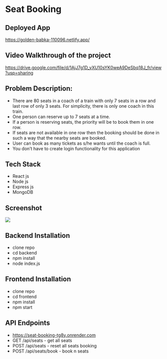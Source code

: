 # Seat Booking

## Deployed App
https://golden-babka-110096.netlify.app/

## Video Walkthrough of the project
https://drive.google.com/file/d/1AjJ7g1D_yXU10sYK0weA9DeSbq18J_fr/view?usp=sharing

## Problem Description:
- There are 80 seats in a coach of a train with only 7 seats in a row and last row of only 3 seats. For
simplicity, there is only one coach in this train.
- One person can reserve up to 7 seats at a time.
- If a person is reserving seats, the priority will be to book them in one row.
- If seats are not available in one row then the booking should be done in such a way that the nearby
seats are booked.
- User can book as many tickets as s/he wants until the coach is full.
- You don’t have to create login
functionality for this application

## Tech Stack
- React js
- Node js
- Express js
- MongoDB

## Screenshot
<img src="https://res.cloudinary.com/dfrhy6m3m/image/upload/v1689589749/dnd7h6s237vrgnpnt4fa.png" />

## Backend Installation
- clone repo
- cd backend
- npm install
- node index.js

## Frontend Installation
- clone repo
- cd frontend
- npm install
- npm start

## API Endpoints
- https://seat-booking-tg8y.onrender.com
- GET /api/seats - get all seats
- POST /api/seats - reset all seats booking
- POST /api/seats/book - book n seats
  
